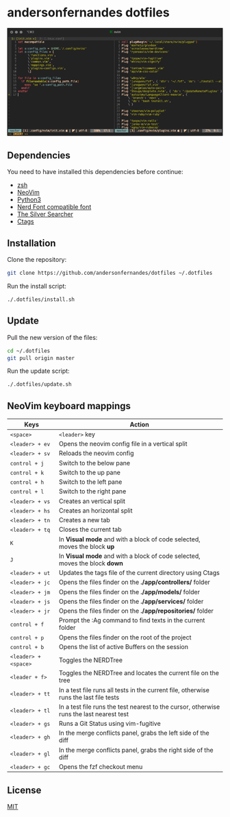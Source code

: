 # andersonfernandes dotfiles

![NeoVim config sample](/screenshot.png)

## Dependencies
You need to have installed this dependencies before continue:

- [zsh](https://github.com/robbyrussell/oh-my-zsh/wiki/Installing-ZSH)
- [NeoVim](https://github.com/neovim/neovim/wiki/Installing-Neovim)
- [Python3](https://www.python.org/downloads/)
- [Nerd Font compatible font](https://github.com/ryanoasis/nerd-fonts#font-installation)
- [The Silver Searcher](https://github.com/ggreer/the_silver_searcher#installing)
- [Ctags](https://github.com/universal-ctags/ctags)

## Installation

Clone the repository:

```bash
git clone https://github.com/andersonfernandes/dotfiles ~/.dotfiles
```

Run the install script:

```bash
./.dotfiles/install.sh
```

## Update

Pull the new version of the files:

```bash
cd ~/.dotfiles
git pull origin master
```

Run the update script:

```bash
./.dotfiles/update.sh
```

## NeoVim keyboard mappings

| Keys                 | Action                                                                                   |
|----------------------|------------------------------------------------------------------------------------------|
| `<space>`            | `<leader>` key                                                                           |
| `<leader> + ev`      | Opens the neovim config file in a vertical split                                         |
| `<leader> + sv`      | Reloads the neovim config                                                                |
| `control + j`        | Switch to the below pane                                                                 |
| `control + k`        | Switch to the up pane                                                                    |
| `control + h`        | Switch to the left pane                                                                  |
| `control + l`        | Switch to the right pane                                                                 |
| `<leader> + vs`      | Creates an vertical split                                                                |
| `<leader> + hs`      | Creates an horizontal split                                                              |
| `<leader> + tn`      | Creates a new tab                                                                        |
| `<leader> + tq`      | Closes the current tab                                                                   |
| `K`                  | In **Visual mode** and with a block of code selected, moves the block **up**             |
| `J`                  | In **Visual mode** and with a block of code selected, moves the block **down**           |
| `<leader> + ut`      | Updates the tags file of the current directory using Ctags                               |
| `<leader> + jc`      | Opens the files finder on the **./app/controllers/** folder                              |
| `<leader> + jm`      | Opens the files finder on the **./app/models/** folder                                   |
| `<leader> + js`      | Opens the files finder on the **./app/services/** folder                                 |
| `<leader> + jr`      | Opens the files finder on the **./app/repositories/** folder                             |
| `control + f`        | Prompt the :Ag command to find texts in the current folder                               |
| `control + p`        | Opens the files finder on the root of the project                                        |
| `control + b`        | Opens the list of active Buffers on the session                                          |
| `<leader> + <space>` | Toggles the NERDTree                                                                     |
| `<leader + f>`       | Toggles the NERDTree and locates the current file on the tree                            |
| `<leader> + tt`      | In a test file runs all tests in the current file, otherwise runs the last file tests    |
| `<leader> + tl`      | In a test file runs the test nearest to the cursor, otherwise runs the last nearest test |
| `<leader> + gs`      | Runs a Git Status using vim-fugitive                                                     |
| `<leader> + gh`      | In the merge conflicts panel, grabs the left side of the diff                            |
| `<leader> + gl`      | In the merge conflicts panel, grabs the right side of the diff                           |
| `<leader> + gc`      | Opens the fzf checkout menu                                                              |

## License
[MIT](https://choosealicense.com/licenses/mit/)
